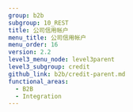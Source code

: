 ```yaml
---
group: b2b
subgroup: 10_REST
title: 公司信用帐户
menu_title: 公司信用帐户
menu_order: 16
version: 2.2
level3_menu_node: level3parent
level3_subgroup: credit
github_link: b2b/credit-parent.md
functional_areas:
  - B2B
  - Integration
---
```

